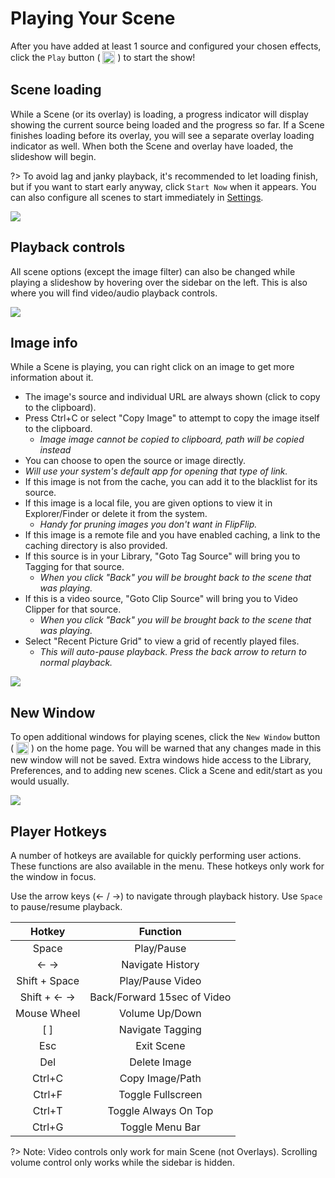 # Playing Your Scene
After you have added at least 1 source and configured your chosen effects, click the `Play` button ( 
<img style="vertical-align: -5px" src="doc_icons/play.svg" alt="Play" width="20" height="20"> ) to start the show!

## Scene loading
While a Scene (or its overlay) is loading, a progress indicator will display showing the current source being loaded 
and the progress so far. If a Scene finishes loading before its overlay, you will see a separate overlay loading 
indicator as well. When both the Scene and overlay have loaded, the slideshow will begin. 

?> To avoid lag and janky playback, it's recommended to let loading finish, but if you want to start early anyway, 
click `Start Now` when it appears. You can also configure all scenes to start immediately in [Settings](config.md#player-settings).

![](doc_images/scene_loading.png)

## Playback controls
All scene options (except the image filter) can also be changed while playing a slideshow by hovering over the sidebar 
on the left. This is also where you will find video/audio playback controls.

![](doc_images/player_options.png)

## Image info
While a Scene is playing, you can right click on an image to get more information about it.

* The image's source and individual URL are always shown (click to copy to the clipboard).
* Press Ctrl+C or select "Copy Image" to attempt to copy the image itself to the clipboard. 
  * _Image image cannot be copied to clipboard, path will be copied instead_ 
* You can choose to open the source or image directly.
 * _Will use your system's default app for opening that type of link._
* If this image is not from the cache, you can add it to the blacklist for its source. 
* If this image is a local file, you are given options to view it in Explorer/Finder or delete it from the system. 
  * _Handy for pruning images you don't want in FlipFlip._ 
* If this image is a remote file and you have enabled caching, a link to the caching directory is also provided.
* If this source is in your Library, "Goto Tag Source" will bring you to Tagging for that source. 
  * _When you click "Back" you will be brought back to the scene that was playing._
* If this  is a video source, "Goto Clip Source" will bring you to Video Clipper for that source. 
  * _When you click "Back" you will be brought back to the scene that was playing._
* Select "Recent Picture Grid" to view a grid of recently played files. 
  * _This will auto-pause playback. Press the back arrow to return to normal playback._

![](doc_images/image_context_menu.png)

## New Window
To open additional windows for playing scenes, click the `New Window` button ( 
<img style="vertical-align: -5px" src="doc_icons/new.svg" alt="Play" width="20" height="20"> ) on the home page.
You will be warned that any changes made in this new window will not be saved. Extra windows hide access to the
Library, Preferences, and to adding new scenes. Click a Scene and edit/start as you would usually.

![](doc_images/new_window.png)

## Player Hotkeys
A number of hotkeys are available for quickly performing user actions. These functions are also available in the menu.
These hotkeys only work for the window in focus.

Use the arrow keys (← / →) to navigate through playback history. Use `Space` to pause/resume playback. 

| Hotkey        | Function                    |
|:-------------:|:---------------------------:|
| Space         | Play/Pause                  |
| ← →           | Navigate History            |
| Shift + Space | Play/Pause Video            |
| Shift + ← →   | Back/Forward 15sec of Video |
| Mouse Wheel   | Volume Up/Down              |
| [ ]           | Navigate Tagging            |
| Esc           | Exit Scene                  |
| Del           | Delete Image                |
| Ctrl+C        | Copy Image/Path             |
| Ctrl+F        | Toggle Fullscreen           |
| Ctrl+T        | Toggle Always On Top        |
| Ctrl+G        | Toggle Menu Bar             |

?> Note: Video controls only work for main Scene (not Overlays). Scrolling volume control only works while the sidebar is hidden.

